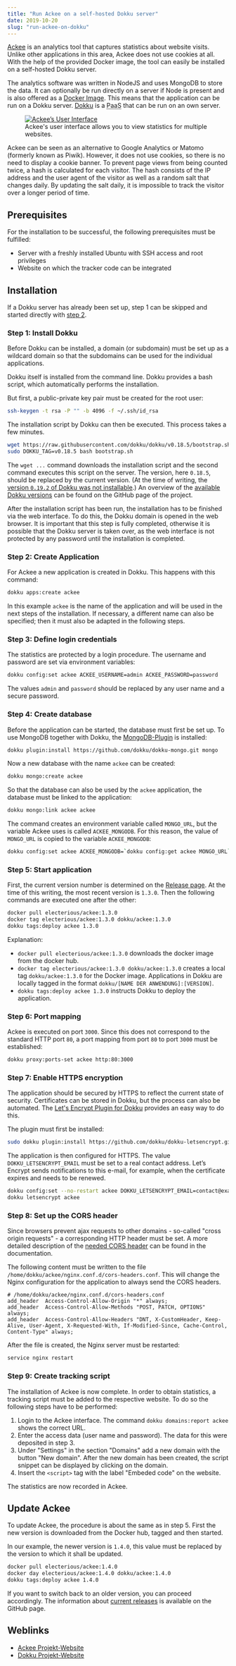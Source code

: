 ```yaml
---
title: "Run Ackee on a self-hosted Dokku server"
date: 2019-10-20
slug: "run-ackee-on-dokku"
---
```


[Ackee](https://ackee.electerious.com) is an analytics tool that captures statistics about website visits.
Unlike other applications in this area, Ackee does not use cookies at all.
With the help of the provided Docker image, the tool can easily be installed on a self-hosted Dokku server.

<!--more-->

The analytics software was written in NodeJS and uses MongoDB to store the data.
It can optionally be run directly on a server if Node is present and is also offered as a [Docker Image](https://hub.docker.com/r/electerious/ackee).
This means that the application can be run on a Dokku server.
[Dokku](http://dokku.viewdocs.io/dokku/) is a <abbr title="Platform as a Service implementation">PaaS</abbr> that can be run on an own server.

<figure>
    <a href="/images/2019-10-20-install-ackee-on-dokku-server/ackee.png">
        <img src="/images/2019-10-20-install-ackee-on-dokku-server/ackee.png" alt="Ackee’s User Interface">
    </a>
    <figcaption>
        Ackee's user interface allows you to view statistics for multiple websites.
    </figcaption>
</figure>

Ackee can be seen as an alternative to Google Analytics or Matomo (formerly known as Piwik).
However, it does not use cookies, so there is no need to display a cookie banner.
To prevent page views from being counted twice, a hash is calculated for each visitor.
The hash consists of the IP address and the user agent of the visitor as well as a random salt that changes daily.
By updating the salt daily, it is impossible to track the visitor over a longer period of time.

## Prerequisites

For the installation to be successful, the following prerequisites must be fulfilled:

* Server with a freshly installed Ubuntu with SSH access and root privileges
* Website on which the tracker code can be integrated

## Installation

If a Dokku server has already been set up, step 1 can be skipped and started directly with [step 2](#step-2-create-application).

### Step 1: Install Dokku

Before Dokku can be installed, a domain (or subdomain) must be set up as a wildcard domain so that the subdomains can be used for the individual applications.

Dokku itself is installed from the command line.
Dokku provides a bash script, which automatically performs the installation.

But first, a public-private key pair must be created for the root user:

```bash
ssh-keygen -t rsa -P "" -b 4096 -f ~/.ssh/id_rsa
```

The installation script by Dokku can then be executed.
This process takes a few minutes.

```bash
wget https://raw.githubusercontent.com/dokku/dokku/v0.18.5/bootstrap.sh;
sudo DOKKU_TAG=v0.18.5 bash bootstrap.sh
```

The `wget ...` command downloads the installation script and the second command executes this script on the server.
The version, here `0.18.5`, should be replaced by the current version. 
(At the time of writing, the [version `0.19.2` of Dokku was not installable](https://github.com/dokku/dokku/issues/3717).)
An overview of the [available Dokku versions](https://github.com/dokku/dokku/releases) can be found on the GitHub page of the project.


After the installation script has been run, the installation has to be finished via the web interface. 
To do this, the Dokku domain is opened in the web browser.
It is important that this step is fully completed, otherwise it is possible that the Dokku server is taken over, as the web interface is not protected by any password until the installation is completed.

### Step 2: Create Application

For Ackee a new application is created in Dokku.
This happens with this command:

```bash
dokku apps:create ackee
```

In this example `ackee` is the name of the application and will be used in the next steps of the installation.
If necessary, a different name can also be specified; then it must also be adapted in the following steps.

### Step 3: Define login credentials

The statistics are protected by a login procedure.
The username and password are set via environment variables:

```bash
dokku config:set ackee ACKEE_USERNAME=admin ACKEE_PASSWORD=password
```

The values `admin` and `password` should be replaced by any user name and a secure password.

### Step 4: Create database

Before the application can be started, the database must first be set up.
To use MongoDB together with Dokku, the [MongoDB-Plugin](https://github.com/dokku/dokku-mongo) is installed:

```bash
dokku plugin:install https://github.com/dokku/dokku-mongo.git mongo
```

Now a new database with the name `ackee` can be created:

```bash
dokku mongo:create ackee
```

So that the database can also be used by the `ackee` application, the database must be linked to the application:

```bash
dokku mongo:link ackee ackee
```

The command creates an environment variable called `MONGO_URL`, but the variable Ackee uses is called `ACKEE_MONGODB`.
For this reason, the value of `MONGO_URL` is copied to the variable `ACKEE_MONGODB`:

```bash
dokku config:set ackee ACKEE_MONGODB=`dokku config:get ackee MONGO_URL`
```

### Step 5: Start application

First, the current version number is determined on the [Release page](https://github.com/electerious/Ackee/releases).
At the time of this writing, the most recent version is `1.3.0`.
Then the following commands are executed one after the other:

```bash
docker pull electerious/ackee:1.3.0
docker tag electerious/ackee:1.3.0 dokku/ackee:1.3.0
dokku tags:deploy ackee 1.3.0
```

Explanation:

* `docker pull electerious/ackee:1.3.0` downloads the docker image from the docker hub.
* `docker tag electerious/ackee:1.3.0 dokku/ackee:1.3.0` creates a local tag `dokku/ackee:1.3.0` for the Docker image.
  Applications in Dokku are locally tagged in the format `dokku/[NAME DER ANWENDUNG]:[VERSION]`.
* `dokku tags:deploy ackee 1.3.0` instructs Dokku to deploy the application.

### Step 6: Port mapping

Ackee is executed on port `3000`.
Since this does not correspond to the standard HTTP port `80`, a port mapping from port `80` to port `3000` must be established:

````bash
dokku proxy:ports-set ackee http:80:3000
````

### Step 7: Enable HTTPS encryption

The application should be secured by HTTPS to reflect the current state of security.
Certificates can be stored in Dokku, but the process can also be automated.
The [Let's Encrypt Plugin for Dokku](https://github.com/dokku/dokku-letsencrypt) provides an easy way to do this.

The plugin must first be installed:

```bash
sudo dokku plugin:install https://github.com/dokku/dokku-letsencrypt.git
```

The application is then configured for HTTPS.
The value `DOKKU_LETSENCRYPT_EMAIL` must be set to a real contact address.
Let’s Encrypt sends notifications to this e-mail, for example, when the certificate expires and needs to be renewed.

```bash
dokku config:set --no-restart ackee DOKKU_LETSENCRYPT_EMAIL=contact@example.org
dokku letsencrypt ackee
``` 

### Step 8: Set up the CORS header

Since browsers prevent ajax requests to other domains - so-called "cross origin requests" - a corresponding HTTP header must be set.
A more detailed description of the [needed CORS header]((https://github.com/electerious/Ackee/blob/master/docs/CORS%20headers.md)) can be found in the documentation.

The following content must be written to the file `/home/dokku/ackee/nginx.conf.d/cors-headers.conf`.
This will change the Nginx configuration for the application to always send the CORS headers.

```nginx
# /home/dokku/ackee/nginx.conf.d/cors-headers.conf
add_header  Access-Control-Allow-Origin "*" always;
add_header  Access-Control-Allow-Methods "POST, PATCH, OPTIONS" always;
add_header  Access-Control-Allow-Headers "DNT, X-CustomHeader, Keep-Alive, User-Agent, X-Requested-With, If-Modified-Since, Cache-Control, Content-Type" always;
```

After the file is created, the Nginx server must be restarted:

````bash
service nginx restart
````

### Step 9: Create tracking script

The installation of Ackee is now complete.
In order to obtain statistics, a tracking script must be added to the respective website.
To do so the following steps have to be performed:

1. Login to the Ackee interface.
   The command `dokku domains:report ackee` shows the correct URL.
2. Enter the access data (user name and password).
   The data for this were deposited in step 3.
3. Under "Settings" in the section "Domains" add a new domain with the button "New domain".
After the new domain has been created, the script snippet can be displayed by clicking on the domain.
5. Insert the `<script>` tag with the label "Embeded code" on the website.

The statistics are now recorded in Ackee.

## Update Ackee

To update Ackee, the procedure is about the same as in step 5.
First the new version is downloaded from the Docker hub, tagged and then started.

In our example, the newer version is `1.4.0`, this value must be replaced by the version to which it shall be updated.

```bash
docker pull electerious/ackee:1.4.0
docker day electerious/ackee:1.4.0 dokku/ackee:1.4.0
dokku tags:deploy ackee 1.4.0
```

If you want to switch back to an older version, you can proceed accordingly.
The information about [current releases](https://github.com/electerious/Ackee/releases) is available on the GitHub page.


## Weblinks

* [Ackee Projekt-Website](https://ackee.electerious.com/)
* [Dokku Projekt-Website](http://dokku.viewdocs.io/dokku/)
